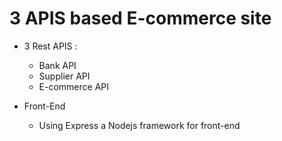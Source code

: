 # 3 APIS based E-commerce site

* 3 Rest APIS :
	* Bank API
	* Supplier API
	* E-commerce API

* Front-End
	* Using Express a Nodejs framework for front-end
